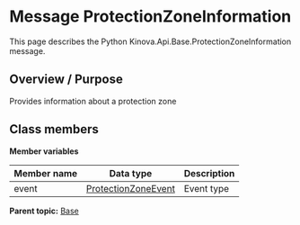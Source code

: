 # Message ProtectionZoneInformation

This page describes the Python Kinova.Api.Base.ProtectionZoneInformation message.

## Overview / Purpose

Provides information about a protection zone

## Class members

 **Member variables** 

|Member name|Data type|Description|
|-----------|---------|-----------|
|event| [ProtectionZoneEvent](enm_Base_ProtectionZoneEvent.md#)|Event type|

**Parent topic:** [Base](../references/summary_Base.md)

